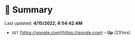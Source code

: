 # 📖 Summary
Last updated: **4/15/2022, 6:54:42 AM**

- `GET` [https://google.com](https://google.com) - **Up** (231ms)

